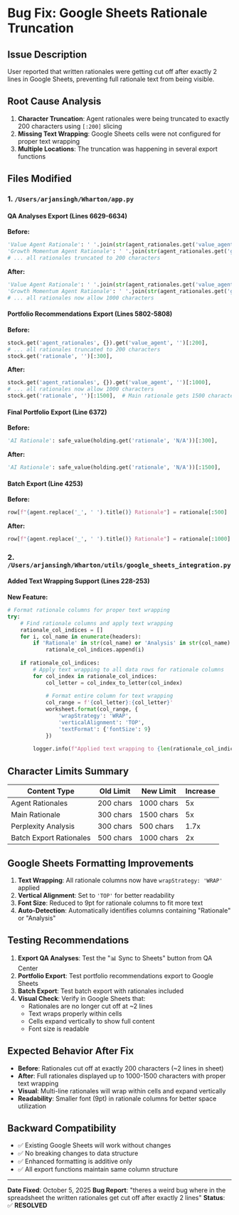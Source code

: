 # Bug Fix: Google Sheets Rationale Truncation

## Issue Description
User reported that written rationales were getting cut off after exactly 2 lines in Google Sheets, preventing full rationale text from being visible.

## Root Cause Analysis
1. **Character Truncation**: Agent rationales were being truncated to exactly 200 characters using `[:200]` slicing
2. **Missing Text Wrapping**: Google Sheets cells were not configured for proper text wrapping
3. **Multiple Locations**: The truncation was happening in several export functions

## Files Modified

### 1. `/Users/arjansingh/Wharton/app.py`

#### QA Analyses Export (Lines 6629-6634)
**Before:**
```python
'Value Agent Rationale': ' '.join(str(agent_rationales.get('value_agent', 'N/A')).split())[:200],
'Growth Momentum Agent Rationale': ' '.join(str(agent_rationales.get('growth_momentum_agent', 'N/A')).split())[:200],
# ... all rationales truncated to 200 characters
```

**After:**
```python
'Value Agent Rationale': ' '.join(str(agent_rationales.get('value_agent', 'N/A')).split())[:1000],
'Growth Momentum Agent Rationale': ' '.join(str(agent_rationales.get('growth_momentum_agent', 'N/A')).split())[:1000],
# ... all rationales now allow 1000 characters
```

#### Portfolio Recommendations Export (Lines 5802-5808)
**Before:**
```python
stock.get('agent_rationales', {}).get('value_agent', '')[:200],
# ... all rationales truncated to 200 characters
stock.get('rationale', '')[:300],
```

**After:**
```python
stock.get('agent_rationales', {}).get('value_agent', '')[:1000],
# ... all rationales now allow 1000 characters
stock.get('rationale', '')[:1500],  # Main rationale gets 1500 characters
```

#### Final Portfolio Export (Line 6372)
**Before:**
```python
'AI Rationale': safe_value(holding.get('rationale', 'N/A'))[:300],
```

**After:**
```python
'AI Rationale': safe_value(holding.get('rationale', 'N/A'))[:1500],
```

#### Batch Export (Line 4253)
**Before:**
```python
row[f"{agent.replace('_', ' ').title()} Rationale"] = rationale[:500]  # Truncate
```

**After:**
```python
row[f"{agent.replace('_', ' ').title()} Rationale"] = rationale[:1000]  # Allow full rationale
```

### 2. `/Users/arjansingh/Wharton/utils/google_sheets_integration.py`

#### Added Text Wrapping Support (Lines 228-253)
**New Feature:**
```python
# Format rationale columns for proper text wrapping
try:
    # Find rationale columns and apply text wrapping
    rationale_col_indices = []
    for i, col_name in enumerate(headers):
        if 'Rationale' in str(col_name) or 'Analysis' in str(col_name):
            rationale_col_indices.append(i)
    
    if rationale_col_indices:
        # Apply text wrapping to all data rows for rationale columns
        for col_index in rationale_col_indices:
            col_letter = col_index_to_letter(col_index)
            
            # Format entire column for text wrapping
            col_range = f'{col_letter}:{col_letter}'
            worksheet.format(col_range, {
                'wrapStrategy': 'WRAP',
                'verticalAlignment': 'TOP',
                'textFormat': {'fontSize': 9}
            })
            
        logger.info(f"Applied text wrapping to {len(rationale_col_indices)} rationale columns")
```

## Character Limits Summary

| Content Type | Old Limit | New Limit | Increase |
|--------------|-----------|-----------|----------|
| Agent Rationales | 200 chars | 1000 chars | 5x |
| Main Rationale | 300 chars | 1500 chars | 5x |
| Perplexity Analysis | 300 chars | 500 chars | 1.7x |
| Batch Export Rationales | 500 chars | 1000 chars | 2x |

## Google Sheets Formatting Improvements

1. **Text Wrapping**: All rationale columns now have `wrapStrategy: 'WRAP'` applied
2. **Vertical Alignment**: Set to `'TOP'` for better readability
3. **Font Size**: Reduced to 9pt for rationale columns to fit more text
4. **Auto-Detection**: Automatically identifies columns containing "Rationale" or "Analysis"

## Testing Recommendations

1. **Export QA Analyses**: Test the "📊 Sync to Sheets" button from QA Center
2. **Portfolio Export**: Test portfolio recommendations export to Google Sheets  
3. **Batch Export**: Test batch export with rationales included
4. **Visual Check**: Verify in Google Sheets that:
   - Rationales are no longer cut off at ~2 lines
   - Text wraps properly within cells
   - Cells expand vertically to show full content
   - Font size is readable

## Expected Behavior After Fix

- **Before**: Rationales cut off at exactly 200 characters (~2 lines in sheet)
- **After**: Full rationales displayed up to 1000-1500 characters with proper text wrapping
- **Visual**: Multi-line rationales will wrap within cells and expand vertically
- **Readability**: Smaller font (9pt) in rationale columns for better space utilization

## Backward Compatibility

- ✅ Existing Google Sheets will work without changes
- ✅ No breaking changes to data structure
- ✅ Enhanced formatting is additive only
- ✅ All export functions maintain same column structure

---

**Date Fixed**: October 5, 2025
**Bug Report**: "theres a weird bug where in the spreadsheet the written rationales get cut off after exactly 2 lines"
**Status**: ✅ **RESOLVED**